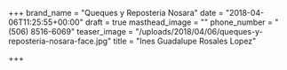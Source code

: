 +++
brand_name = "Queques y Reposteria Nosara"
date = "2018-04-06T11:25:55+00:00"
draft = true
masthead_image = ""
phone_number = "(506) 8516-6069"
teaser_image = "/uploads/2018/04/06/queques-y-reposteria-nosara-face.jpg"
title = "Ines Guadalupe Rosales Lopez"

+++
